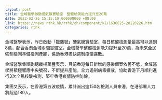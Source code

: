 ```yaml
---
layout: post
title: 金域醫學啟動硬氣膜實驗室　整體檢測能力提升至20萬
date: 2022-02-26 15:15:10.000000000 +08:00
link: https://news.rthk.hk/rthk/ch/component/k2/1636025-20220226.htm
categories: rthk
---
```


金域醫學表示，昨日啟動「獵鷹號」硬氣膜實驗室，每日核酸檢測量最高可以達到8萬，配合香港金域兩間實驗室，金域醫學整體檢測能力提升至20萬，為未來全民強制檢測準備檢測產能，協助香港盡快遏制疫情擴散。

金域醫學集團副總裁楊萬豐表示，目前香港每日新增的感染個案依舊不低，金域醫學將積極響應中央號召，不斷提升產能，全力遏制病毒擴散，協助香港下月順利進行3次全民核酸檢測，築牢香港疫情防控防線。

集團又表示，在香港第五波疫情，累計派出逾150名檢測人員來港，在港部署人力將超過180人。
